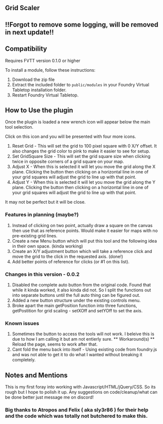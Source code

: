 ## Grid Scaler

## !!Forgot to remove some logging, will be removed in next update!!

## Compatibility

Requires FVTT version 0.1.0 or higher

To install a module, follow these instructions:

1. Download the zip file
2. Extract the included folder to `public/modules` in your Foundry Virtual Tabletop installation folder.
3. Restart Foundry Virtual Tabletop. 

## How to Use the plugin

Once the plugin is loaded a new wrench icon will appear below the main tool selection.

Click on this icon and you will be presented with four more icons.

1. Reset Grid - This will set the grid to 100 pixel square with 0 X/Y offset. It also changes the grid color to pink to make it easier to see for setup.
2. Set GridSquare Size - This will set the grid square size when clicking twice in opposite corners of a grid square on your map. 
3. Adjust X - When this is selected it will let you move the grid along the X plane. Clicking the button then clicking on a horizontal line in one of your grid squares will adjust the grid to line up with that point.
4. Adjust Y - When this is selected it will let you move the grid along the Y plane. Clicking the button then clicking on a horizontal line in one of your grid squares will adjust the grid to line up with that point.

It may not be perfect but it will be close. 

### Features in planning (maybe?)

1. Instead of clicking on two point, actually draw a square on the canvas then use that as reference points. Would make it easier for maps with no pre-existing grid lines.
2. Create a new Menu button which will put this tool and the following idea in their own space. (kinda working)
3. Create an X/Y adjustment button which will take a reference click and move the grid to the click in the requested axis. (done!)
4. Add better points of reference for clicks (or #1 on this list).

### Changes in this version - 0.0.2

1. Disabled the complete auto button from the original code. Found that while it kinda worked, it also kinda did not. So I split the functions out into separate buttons until the full auto thing can be figured out.
2. Added a new button structure under the existing controls menu. 
3. Broke apart the main getPosition function into three functions, getPostition for grid scaling - setXOff and setYOff to set the axis.

### Known issues

1. Sometimes the button to access the tools will not work. I beleive this is due to how I am calling it but am not entierly sure. ** Workaround(s) ** Reload the page, seems to work after that.
2. Cant fold the menu back into itself - Using existing code from foundry.js and was not able to get it to do what I wanted without breaking it completely. 

## Notes and Mentions

This is my first foray into working with Javascript/HTML/jQuery/CSS. So its rough but I hope to polish it up. Any suggestions on code/cleanup/what can be done better just message me on discord!

### Big thanks to Atropos and Felix ( aka sly3r86 ) for their help and the code which was totally not butchered to make this.
